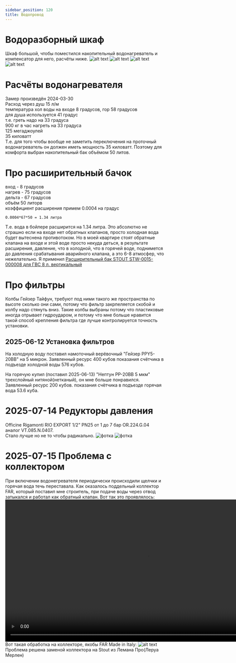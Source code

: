 ```yaml
---
sidebar_position: 120
title: Водопровод
---
```

# Водоразборный шкаф
Шкаф большой, чтобы поместился накопительный водонагреватель и компенсатор для него, расчёты ниже. 
![alt text](water/20250721_185917.jpg)
![alt text](water/20250716_192917.jpg)
![alt text](water/20250721_185934.jpg)
![alt text](water/20250721_185948.jpg)

# Расчёты водонагревателя
Замер произведён 2024-03-30  
Расход через душ 15 л/м  
температура хол воды на входе 8 градусов, гор 58 градусов  
для душа используется 41 градус  
т.е. греть надо на 33 градуса  
900 кг в час нагреть на 33 градуса  
125 мегаджоулей  
35 киловатт  
Т.е. для того чтобы вообще не заметить переключения на проточный водонагреватель он должен иметь мощность 35 киловатт. Поэтому для комфорта выбран накопительный бак объёмом 50 литов.

# Про расширительный бачок
вход - 8 градусов  
нагрев - 75 градусов  
дельта - 67 градусов  
объём 50 литорв  
коэффициент расширения примем 0.0004 на градус  
```
0.0004*67*50 = 1.34 литра
```
Т.е. вода в бойлере расширится на 1.34 литра. Это абсолютно не страшно если на входе нет обратных клапанов, просто холодная вода будет вытеснена противотоком. Но в моей квартире стоят обратные клапана на входе и этой воде просто некуда деться, в результате расширения, давление, что в холодной, что в горячей воде, поднимется до давления срабатывания аварийного клапана, а это 6-8 атмосфер, что нежелательно. Я применил [
Расширительный бак STOUT STW-0015-000008 для ГВС 8 л. вертикальный ](https://www.stout.ru/catalog/baki-membrannye/baki-dlya-gvs/stout-stw0015000008-stout-rasshiritelnyy-bak-dlya-gvs-8-l-vertikalnyy-tsvet-belyy/)

# Про фильтры
Колбы Гейзер Тайфун, требуют под ними такого же пространства по высоте сколько они сами, потому что фильтр закрпеляется скобой и колбу надо стянуть вниз. Такие колбы выбраны потому что пластиковые иногда отрывает гидроударом, и потому что мне больше нравится такой способ крепления фильтра где лучше контролируется точность установки.

## 2025-06-12 Установка фильтров 
На холодную воду поставил намоточный верёвочный "Гейзер PPY5-20BB" на 5 микрон. Заявленный ресурс 400 кубов
показания счётчика в подъезде холодной воды 576 кубов.

На горячую купил (поставил 2025-06-13) "Нептун PP-20BB 5 мкм" трехслойный нитяной(нетканый), он мне больше понравился. Заявленный ресурс 200 кубов.
показания счётчика в подъезде горячая вода 53.6 куба.

# 2025-07-14 Редукторы давления
Officine Rigamonti RIO EXPORT 1/2" PN25 от 1 до 7 бар OR.224.G.04 аналог VT.085.N.0407.  
Стало лучше но не то чтобы радикально.
![фотка](water/20250714_100653.jpg)
![фотка](water/20250714_101225.jpg)

# 2025-07-15 Проблема с коллектором
При включении водонегревателя периодически происходили щелчки и горячая вода течь переставала. Как оказалось поддельный коллектор FAR, который поставил мне строитель, при подаче воды через отвод затыкался и работал как обратный клапан. Вот так это проявлялось:
<video controls src="/blog/img/2025-07-15-collector-fail.mp4" title="магия" width="900px"></video>
Вот такая обработка на коллекторе, якобы FAR Made in Italy:
![alt text](water/20250830_172721.jpg)
Проблема решена заменой коллектора на Stout из Лемана Про(Леруа Мерлен)